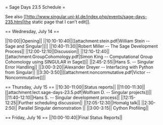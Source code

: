 = Sage Days 23.5 Schedule =

See also [[http://www.singular.uni-kl.de/index.php/events/sage-days-235.html|the static page that I can't edit]].

== Wednesday, July 14 ==

||10:00||Opening||
||10:10-10:40||[[attachment:stein.pdf|William Stein -- Sage and Singular]]||
||10:40-11:30||Robert Miller -- The Sage Development Process||
||12:00-12:10||Discussion||
||12:10-12:40||[[attachment:GroupCohomology.pdf|Simon King -- Computational Group Cohomology using SINGULAR in Sage]]||
||2:45-2:55||Hans S. -- Singular Error Handling||
||3:00-3:20||Alexander Dreyer -- Interfacing with Python from Singular||
||3:30-3:50||[[attachment:noncommutative.pdf|Victor -- Noncommutative]]||

== Thursday, July 15 ==
||10:30-11:00||Status reports||
||11:00-11:30||[[attachment:lect.sage-days-23.5.pdf|Wolfram D. -- Singular projects]]||
||11:40-12:10||Hans S. -- Singular development process||
||12:15-12:25||Further scheduling discussion||
||12:05-12:30||Homalg talk||
||2:30-2:50|| Parallel Singular demonstration ||
||3:00-3:15|| Cython Profiling||

== Friday, July 16 ==
||10:00-10:40||Final Status Reports||
